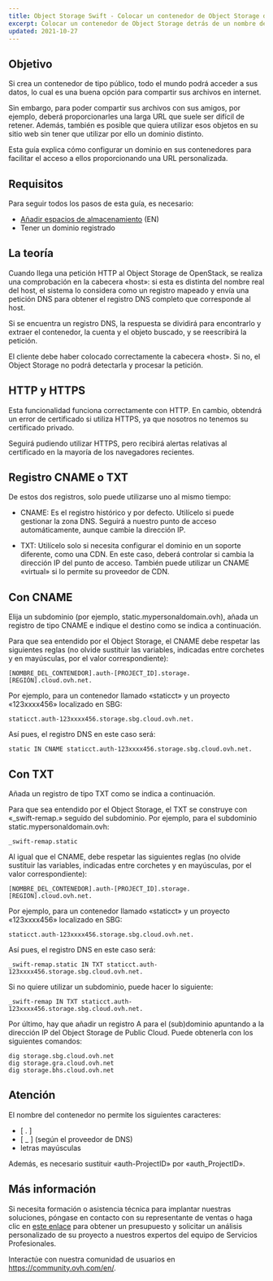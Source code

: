 ```yaml
---
title: Object Storage Swift - Colocar un contenedor de Object Storage detrás de un nombre de dominio
excerpt: Colocar un contenedor de Object Storage detrás de un nombre de dominio
updated: 2021-10-27
---
```


## Objetivo

Si crea un contenedor de tipo público, todo el mundo podrá acceder a sus datos, lo cual es una buena opción para compartir sus archivos en internet.

Sin embargo, para poder compartir sus archivos con sus amigos, por ejemplo, deberá proporcionarles una larga URL que suele ser difícil de retener. Además, también es posible que quiera utilizar esos objetos en su sitio web sin tener que utilizar por ello un dominio distinto.

Esta guía explica cómo configurar un dominio en sus contenedores para facilitar el acceso a ellos proporcionando una URL personalizada.

## Requisitos

Para seguir todos los pasos de esta guía, es necesario:

- [Añadir espacios de almacenamiento](pcs_create_container1.) (EN)
- Tener un dominio registrado

## La teoría
Cuando llega una petición HTTP al Object Storage de OpenStack, se realiza una comprobación en la cabecera «host»: si esta es distinta del nombre real del host, el sistema lo considera como un registro mapeado y envía una petición DNS para obtener el registro DNS completo que corresponde al host.

Si se encuentra un registro DNS, la respuesta se dividirá para encontrarlo y extraer el contenedor, la cuenta y el objeto buscado, y se reescribirá la petición.

El cliente debe haber colocado correctamente la cabecera «host». Si no, el Object Storage no podrá detectarla y procesar la petición.

## HTTP y HTTPS
Esta funcionalidad funciona correctamente con HTTP. En cambio, obtendrá un error de certificado si utiliza HTTPS, ya que nosotros no tenemos su certificado privado.

Seguirá pudiendo utilizar HTTPS, pero recibirá alertas relativas al certificado en la mayoría de los navegadores recientes.

## Registro CNAME o TXT
De estos dos registros, solo puede utilizarse uno al mismo tiempo:

- CNAME: Es el registro histórico y por defecto. Utilícelo si puede gestionar la zona DNS. Seguirá a nuestro punto de acceso automáticamente, aunque cambie la dirección IP.

- TXT: Utilícelo solo si necesita configurar el dominio en un soporte diferente, como una CDN. En este caso, deberá controlar si cambia la dirección IP del punto de acceso. También puede utilizar un CNAME «virtual» si lo permite su proveedor de CDN.

## Con CNAME
Elija un subdominio (por ejemplo, static.mypersonaldomain.ovh), añada un registro de tipo CNAME e indique el destino como se indica a continuación.

Para que sea entendido por el Object Storage, el CNAME debe respetar las siguientes reglas (no olvide sustituir las variables, indicadas entre corchetes y en mayúsculas, por el valor correspondiente):

```
[NOMBRE_DEL_CONTENEDOR].auth-[PROJECT_ID].storage.[REGIÓN].cloud.ovh.net.
```

Por ejemplo, para un contenedor llamado «staticct» y un proyecto «123xxxx456» localizado en SBG:

```
staticct.auth-123xxxx456.storage.sbg.cloud.ovh.net.
```

Así pues, el registro DNS en este caso será:

```
static IN CNAME staticct.auth-123xxxx456.storage.sbg.cloud.ovh.net.
```

## Con TXT
Añada un registro de tipo TXT como se indica a continuación.

Para que sea entendido por el Object Storage, el TXT se construye con «_swift-remap.» seguido del subdominio. Por ejemplo, para el subdominio static.mypersonaldomain.ovh:

```
_swift-remap.static
```

Al igual que el CNAME, debe respetar las siguientes reglas (no olvide sustituir las variables, indicadas entre corchetes y en mayúsculas, por el valor correspondiente):

```
[NOMBRE_DEL_CONTENEDOR].auth-[PROJECT_ID].storage.[REGION].cloud.ovh.net.
```

Por ejemplo, para un contenedor llamado «staticct» y un proyecto «123xxxx456» localizado en SBG:

```
staticct.auth-123xxxx456.storage.sbg.cloud.ovh.net.
```

Así pues, el registro DNS en este caso será:

```
_swift-remap.static IN TXT staticct.auth-123xxxx456.storage.sbg.cloud.ovh.net.
```

Si no quiere utilizar un subdominio, puede hacer lo siguiente:

```
_swift-remap IN TXT staticct.auth-123xxxx456.storage.sbg.cloud.ovh.net.
```

Por último, hay que añadir un registro A para el (sub)dominio apuntando a la dirección IP del Object Storage de Public Cloud. Puede obtenerla con los siguientes comandos:

```
dig storage.sbg.cloud.ovh.net
dig storage.gra.cloud.ovh.net
dig storage.bhs.cloud.ovh.net
```

## Atención
El nombre del contenedor no permite los siguientes caracteres:

- [ . ]
- [ _ ] (según el proveedor de DNS)
- letras mayúsculas

Además, es necesario sustituir «auth-ProjectID» por «auth_ProjectID».

## Más información

Si necesita formación o asistencia técnica para implantar nuestras soluciones, póngase en contacto con su representante de ventas o haga clic en [este enlace](https://www.ovhcloud.com/es-es/professional-services/) para obtener un presupuesto y solicitar un análisis personalizado de su proyecto a nuestros expertos del equipo de Servicios Profesionales.

Interactúe con nuestra comunidad de usuarios en <https://community.ovh.com/en/>.

